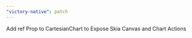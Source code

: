 ```yaml
---
"victory-native": patch
---
```


Add ref Prop to CartesianChart to Expose Skia Canvas and Chart Actions
